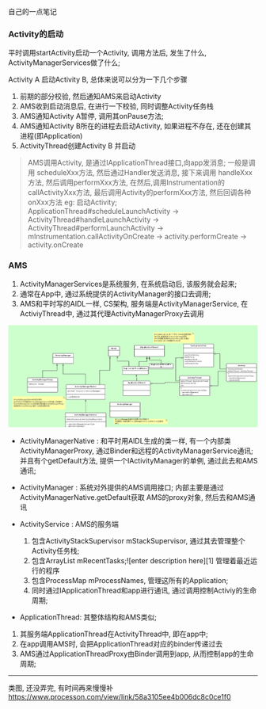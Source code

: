 自己的一点笔记

### Activity的启动
平时调用startActivity启动一个Activity, 调用方法后, 发生了什么, ActivityManagerServices做了什么;

Activity A 启动Activity B, 总体来说可以分为一下几个步骤
1. 前期的部分校验, 然后通知AMS来启动Activity
2. AMS收到启动消息后, 在进行一下校验, 同时调整Activity任务栈
3. AMS通知Activity A暂停, 调用其onPause方法;
3. AMS通知Activity B所在的进程去启动Activity, 如果进程不存在, 还在创建其进程(即Application)
4. ActivityThread创建Activity B 并启动


> AMS调用Activity, 是通过IApplicationThread接口,向app发消息;  一般是调用 scheduleXxx方法, 然后通过Handler发送消息, 接下来调用 handleXxx方法, 然后调用performXxx方法, 在然后,调用Instrumentation的callActivityXxx方法, 最后调用Activity的performXxx方法, 然后回调各种onXxx方法
eg: 启动Activity;
ApplicationThread#scheduleLaunchActivity -> 
ActivityThread#handleLaunchActivity -> 
ActivityThread#performLaunchActivity ->
 mInstrumentation.callActivityOnCreate -> 
activity.performCreate -> 
activity.onCreate

### AMS
1. ActivityManagerServices是系统服务, 在系统启动后, 该服务就会起来; 
2. 通常在App中, 通过系统提供的ActivityManager的接口去调用;
3. AMS和平时写的AIDL一样, CS架构, 服务端是ActivityManagerService, 在ActiviyThread中, 通过其代理ActivityManagerProxy去调用

![](./pic/AMS_class.png)

- ActivityManagerNative : 和平时用AIDL生成的类一样, 有一个内部类ActivityManagerProxy, 通过Binder和远程的ActivityManagerService通讯; 并且有个getDefault方法, 提供一个IActivityManager的单例, 通过此去和AMS通讯;
- ActivityManager : 系统对外提供的AMS调用接口; 内部主要是通过 ActivityManagerNative.getDefault获取 AMS的proxy对象, 然后去和AMS通讯
- ActivityService : AMS的服务端
	1. 包含ActivityStackSupervisor mStackSupervisor, 通过其去管理整个Activity任务栈;
	2. 包含ArrayList<TaskRecord> mRecentTasks;![enter description here][1] 管理着最近运行的程序
	2. 包含ProcessMap<ProcessRecord> mProcessNames, 管理这所有的Application;
	3. 同时通过IApplicationThread和app进行通讯, 通过调用控制Activiy的生命周期; 
	
- ApplicationThread: 其整体结构和AMS类似; 
 1. 其服务端ApplicationThread在ActivityThread中, 即在app中; 
 3. 在app调用AMS时, 会把ApplicationThread对应的binder传递过去
 2. AMS通过ApplicationThreadProxy由Binder调用到app, 从而控制app的生命周期;
 
 -----
类图, 还没弄完, 有时间再来慢慢补
https://www.processon.com/view/link/58a3105ee4b006dc8c0ce1f0





